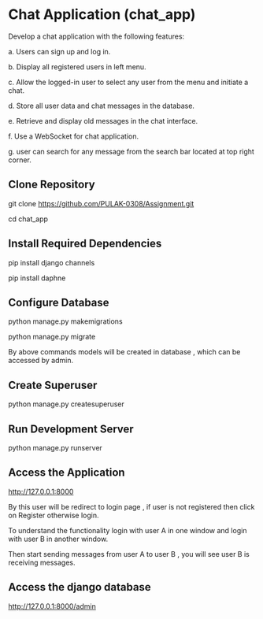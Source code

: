 # Chat Application (chat_app)

Develop a chat application with the following features:

a. Users can sign up and log in.

b. Display all registered users in left menu.

c. Allow the logged-in user to select any user from the menu and initiate a chat.

d. Store all user data and chat messages in the database.

e. Retrieve and display old messages in the chat interface.

f. Use a WebSocket for chat application.

g. user can search for any message from the search bar located at top right corner.




## Clone Repository
git clone https://github.com/PULAK-0308/Assignment.git

cd chat_app


## Install Required Dependencies
pip install django channels 

pip install daphne
## Configure Database
python manage.py makemigrations

python manage.py migrate

By above commands models will be created in database , which can be accessed by admin.

## Create Superuser
python manage.py createsuperuser


## Run Development Server
python manage.py runserver

## Access the Application
http://127.0.0.1:8000

By this user will be redirect to login page , if user is not registered then click on Register otherwise login.

To understand the functionality login with user A in one window and login with user B in another window.

Then start sending messages from user A to user B , you will see user B is receiving messages.

## Access the django database
http://127.0.0.1:8000/admin

